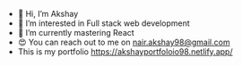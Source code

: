 - 👋 Hi, I’m Akshay 
- 👀 I’m interested in Full stack web development
- 🌱 I’m currently mastering React
- 😍 You can reach out to me on nair.akshay98@gmail.com
- This is my portfolio https://akshayportfoloio98.netlify.app/

<!---
Akshaay9/Akshaay9 is a ✨ special ✨ repository because its `README.md` (this file) appears on your GitHub profile.
You can click the Preview link to take a look at your changes.
--->
